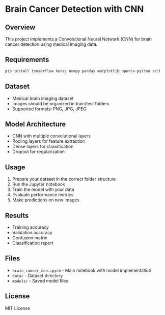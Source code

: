 # Brain Cancer Detection with CNN

## Overview
This project implements a Convolutional Neural Network (CNN) for brain cancer detection using medical imaging data.

## Requirements
```bash
pip install tensorflow keras numpy pandas matplotlib opencv-python scikit-learn
```

## Dataset
- Medical brain imaging dataset
- Images should be organized in train/test folders
- Supported formats: PNG, JPG, JPEG

## Model Architecture
- CNN with multiple convolutional layers
- Pooling layers for feature extraction
- Dense layers for classification
- Dropout for regularization

## Usage
1. Prepare your dataset in the correct folder structure
2. Run the Jupyter notebook
3. Train the model with your data
4. Evaluate performance metrics
5. Make predictions on new images

## Results
- Training accuracy
- Validation accuracy
- Confusion matrix
- Classification report

## Files
- `brain_cancer_cnn.ipynb` - Main notebook with model implementation
- `data/` - Dataset directory
- `models/` - Saved model files

## License
MIT License